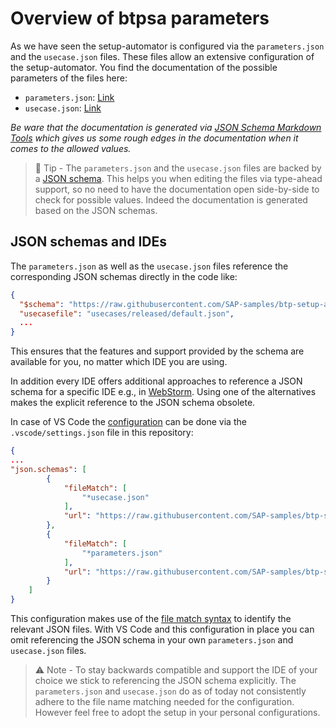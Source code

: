 # Overview of btpsa parameters

As we have seen the setup-automator is configured via the `parameters.json` and the `usecase.json` files. These files allow an extensive configuration of the setup-automator. You find the documentation of the possible parameters of the files here:

- `parameters.json`: [Link](./generated/btpsa-parameters.md)
- `usecase.json`: [Link](./generated/btpsa-usecase.md)

*Be ware that the documentation is generated via [JSON Schema Markdown Tools](https://github.com/adobe/jsonschema2md) which gives us some rough edges in the documentation when it comes to the allowed values.*

> 📝 Tip - The `parameters.json` and the `usecase.json` files are backed by a [JSON schema](https://json-schema.org/). This helps you when editing the files via type-ahead support, so no need to have the documentation open side-by-side to check for possible values. Indeed the documentation is generated based on the JSON schemas.

## JSON schemas and IDEs

The `parameters.json` as well as the `usecase.json` files reference the corresponding JSON schemas directly in the code like:

```json
{
  "$schema": "https://raw.githubusercontent.com/SAP-samples/btp-setup-automator/main/libs/btpsa-parameters.json",
  "usecasefile": "usecases/released/default.json",
  ...
}  
```

This ensures that the features and support provided by the schema are available for you, no matter which IDE you are using.

In addition every IDE offers additional approaches to reference a JSON schema for a specific IDE e.g., in [WebStorm](https://www.jetbrains.com/help/webstorm/json.html#ws_json_using_schemas). Using one of the alternatives makes the explicit reference to the JSON schema obsolete.

In case of VS Code the [configuration](https://code.visualstudio.com/docs/languages/json#_mapping-in-the-user-settings) can be done via the `.vscode/settings.json` file in this repository:

```JSON
{
...
"json.schemas": [
        {
            "fileMatch": [
                "*usecase.json"
            ],
            "url": "https://raw.githubusercontent.com/SAP-samples/btp-setup-automator/main/libs/btpsa-usecase.json"
        },
        {
            "fileMatch": [
                "*parameters.json"
            ],
            "url": "https://raw.githubusercontent.com/SAP-samples/btp-setup-automator/main/libs/btpsa-parameters.json"
        }
    ]
}
```

This configuration makes use of the [file match syntax](https://code.visualstudio.com/docs/languages/json#_file-match-syntax) to identify the relevant JSON files. With VS Code and this configuration in place you can omit referencing the JSON schema in your own `parameters.json` and `usecase.json` files.

> ⚠ Note - To stay backwards compatible and support the IDE of your choice we stick to referencing the JSON schema explicitly. The `parameters.json` and `usecase.json` do as of today not consistently adhere to the file name matching needed for the configuration. However feel free to adopt the setup in your personal configurations.
